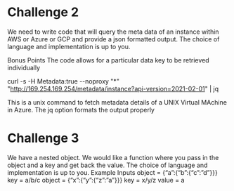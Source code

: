 # Challenge 2
We need to write code that will query the meta data of an instance within AWS or Azure or GCP
and provide a json formatted output. 
The choice of language and implementation is up to you.

Bonus Points
The code allows for a particular data key to be retrieved individually

curl -s -H Metadata:true --noproxy "*" "http://169.254.169.254/metadata/instance?api-version=2021-02-01" | jq

This is a unix command to fetch metadata details of a UNIX Virtual MAchine in Azure. 
The jq option formats the output properly

# Challenge 3
We have a nested object. We would like a function where you pass in the object and a key and 
get back the value. 
The choice of language and implementation is up to you.
Example Inputs
object = {“a”:{“b”:{“c”:”d”}}}
key = a/b/c
object = {“x”:{“y”:{“z”:”a”}}}
key = x/y/z
value = a
